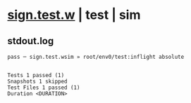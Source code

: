 # [sign.test.w](../../../../../../examples/tests/sdk_tests/math/sign.test.w) | test | sim

## stdout.log
```log
pass ─ sign.test.wsim » root/env0/test:inflight absolute
 
 
Tests 1 passed (1)
Snapshots 1 skipped
Test Files 1 passed (1)
Duration <DURATION>
```

